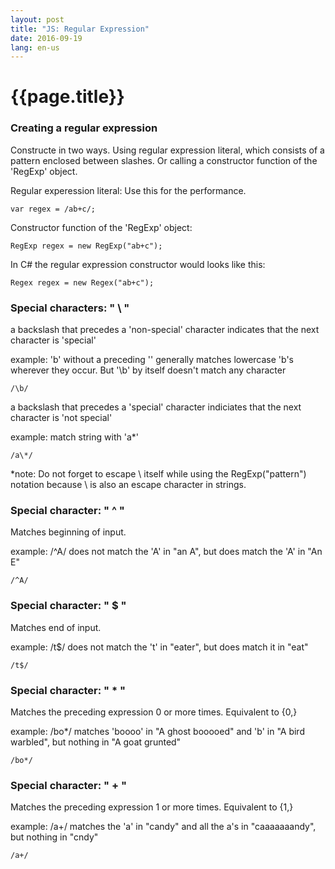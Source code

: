 ```yaml
---
layout: post
title: "JS: Regular Expression"
date: 2016-09-19
lang: en-us
---
```


# {{page.title}}

### Creating a regular expression

Constructe in two ways. Using regular expression literal, which consists of a pattern enclosed between slashes. Or calling a constructor function of the 'RegExp' object.

Regular experession literal: Use this for the performance.

	var regex = /ab+c/;

Constructor function of the 'RegExp' object:

	RegExp regex = new RegExp("ab+c");

In C# the regular expression constructor would looks like this:

	Regex regex = new Regex("ab+c");

### Special characters: " \\ "

a backslash that precedes a 'non-special' character indicates that the next character is 'special'

example: 'b' without a preceding '\' generally matches lowercase 'b's wherever they occur. But '\b' by itself doesn't match any character

	/\b/

a backslash that precedes a 'special' character indiciates that the next character is 'not special'

example: match string with 'a*'

	/a\*/

*note: Do not forget to escape \ itself while using the RegExp("pattern") notation because \ is also an escape character in strings.

### Special character: " ^ "

Matches beginning of input.

example: /^A/ does not match the 'A' in "an A", but does match the 'A' in "An E"

	/^A/

### Special character: " $ "

Matches end of input.

example: /t$/ does not match the 't' in "eater", but does match it in "eat"

	/t$/

### Special character: " * "

Matches the preceding expression 0 or more times. Equivalent to {0,}

example: /bo*/ matches 'boooo' in "A ghost booooed" and 'b' in "A bird warbled", but nothing in "A goat grunted"

	/bo*/

### Special character: " + "

Matches the preceding expression 1 or more times. Equivalent to {1,}

example: /a+/ matches the 'a' in "candy" and all the a's in "caaaaaaandy", but nothing in "cndy"

	/a+/
